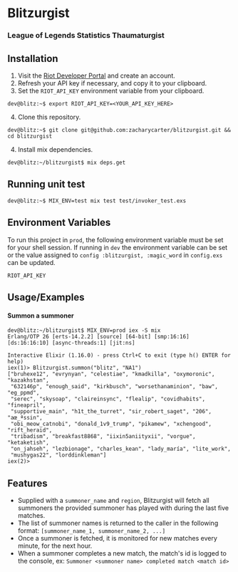 # Blitzurgist

### League of Legends Statistics Thaumaturgist

## Installation
1. Visit the [Riot Developer Portal](https://developer.riotgames.com/) and create an account.
2. Refresh your API key if necessary, and copy it to your clipboard.
3. Set the `RIOT_API_KEY` environment variable from your clipboard.
```console
dev@blitz:~$ export RIOT_API_KEY=<YOUR_API_KEY_HERE>
```
4. Clone this repository.
```console
dev@blitz:~$ git clone git@github.com:zacharycarter/blitzurgist.git && cd blitzurgist
```
4. Install mix dependencies.
```console
dev@blitz:~/blitzurgist$ mix deps.get
```

## Running unit test

```console
dev@blitz:~$ MIX_ENV=test mix test test/invoker_test.exs
```

## Environment Variables

To run this project in `prod`, the following environment variable must be set for your shell session. If running in `dev` the environment variable can be set or the value assigned to `config :blitzurgist, :magic_word` in `config.exs` can be updated.

`RIOT_API_KEY`


## Usage/Examples
#### Summon a summoner
```console
dev@blitz:~/blitzurgist$ MIX_ENV=prod iex -S mix
Erlang/OTP 26 [erts-14.2.2] [source] [64-bit] [smp:16:16] [ds:16:16:10] [async-threads:1] [jit:ns]

Interactive Elixir (1.16.0) - press Ctrl+C to exit (type h() ENTER for help)
iex(1)> Blitzurgist.summon("blitz", "NA1")
["bruhexe12", "evrynyan", "celestiae", "kmadkilla", "oxymoronic", "kazakhstan",
 "632146p", "enough_said", "kirkbusch", "worsethanaminion", "baw", "eg_ppmd",
 "serec", "skysoap", "claireinsync", "flealip", "covidhabits", "fineapril",
 "supportive_main", "h1t_the_turret", "sir_robert_saget", "206", "aœ_ªssin",
 "obi_meow_catnobi", "donald_1v9_trump", "pikamew", "xchengood", "rift_heraid",
 "tribadism", "breakfast8868", "iixin5aniityxii", "vorgue", "ketaketish",
 "on_jahseh", "lezbionage", "charles_kean", "lady_maría", "lite_work",
 "mushygas22", "lorddinkleman"]
iex(2)>
```

## Features

- Supplied with a `summoner_name` and `region`, Blitzurgist will fetch all summoners the provided summoner has played with during the last five matches.
- The list of summoner names is returned to the caller in the following format: `[summoner_name_1, summoner_name_2, ...]`
- Once a summoner is fetched, it is monitored for new matches every minute, for the  next hour.
- When a summoner completes a new match, the match's id is logged to the console, ex: `Summoner <summoner name> completed match <match id>`
